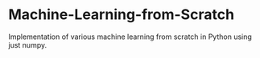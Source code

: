 # Machine-Learning-from-Scratch
Implementation of various machine learning from scratch in Python using just numpy.